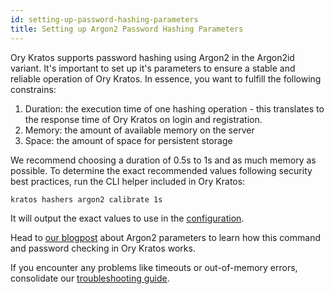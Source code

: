 ```yaml
---
id: setting-up-password-hashing-parameters
title: Setting up Argon2 Password Hashing Parameters
---
```


Ory Kratos supports password hashing using Argon2 in the Argon2id variant. It's important to set up it's parameters to ensure a
stable and reliable operation of Ory Kratos. In essence, you want to fulfill the following constrains:

1. Duration: the execution time of one hashing operation - this translates to the response time of Ory Kratos on login and
   registration.
2. Memory: the amount of available memory on the server
3. Space: the amount of space for persistent storage

We recommend choosing a duration of 0.5s to 1s and as much memory as possible. To determine the exact recommended values following
security best practices, run the CLI helper included in Ory Kratos:

```sh
kratos hashers argon2 calibrate 1s
```

It will output the exact values to use in the [configuration](../reference/configuration.mdx).

Head to [our blogpost](https://www.ory.sh/choose-recommended-argon2-parameters-password-hashing/) about Argon2 parameters to learn
how this command and password checking in Ory Kratos works.

If you encounter any problems like timeouts or out-of-memory errors, consolidate our
[troubleshooting guide](../debug/performance-out-of-memory-password-hashing-argon2.md).
